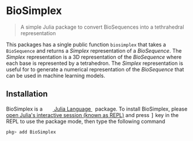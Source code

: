 # BioSimplex

> A simple Julia package to convert BioSequences into a tethrahedral representation

This packages has a single public function `biosimplex` that takes a `BioSequence` and returns a *Simplex* representation of a *BioSequence*. The *Simplex* representation is a 3D representation of the *BioSequence* where each base is represented by a tetrahedron. The *Simplex* representation is useful for to generate a numerical representation of the *BioSequence* that can be used in machine learning models.

## Installation

<p>
BioSimplex is a &nbsp;
    <a href="https://julialang.org">
        <img src="https://raw.githubusercontent.com/JuliaLang/julia-logo-graphics/master/images/julia.ico" width="16em">
        Julia Language
    </a>
    &nbsp; package. To install BioSimplex,
    please <a href="https://docs.julialang.org/en/v1/manual/getting-started/">open
    Julia's interactive session (known as REPL)</a> and press <kbd>]</kbd>
    key in the REPL to use the package mode, then type the following command
</p>

```julia
pkg> add BioSimplex
```
